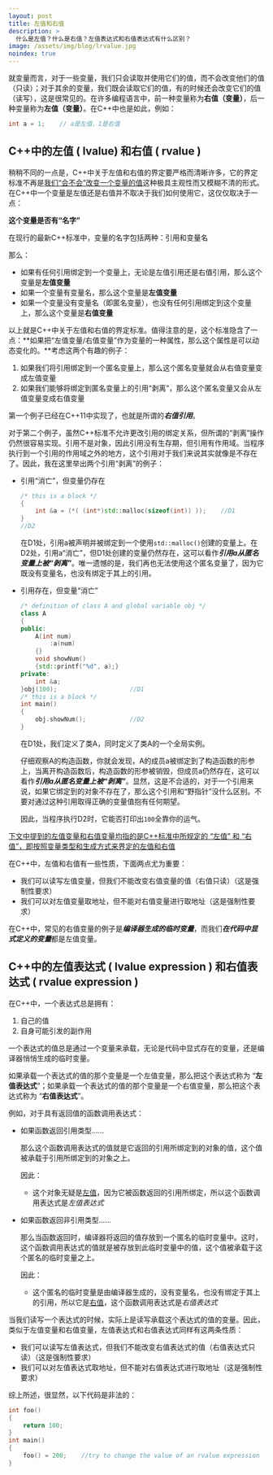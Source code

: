 ```yaml
---
layout: post
title: 左值和右值
description: >
  什么是左值？什么是右值？左值表达式和右值表达式有什么区别？
image: /assets/img/blog/lrvalue.jpg
noindex: true
---
```


就变量而言，对于一些变量，我们只会读取并使用它们的值，而不会改变他们的值（只读）；对于其余的变量，我们既会读取它们的值，有的时候还会改变它们的值（读写），这是很常见的。在许多编程语言中，前一种变量称为**右值（变量）**，后一种变量称为**左值（变量）**。在C++中也是如此，例如：

```cpp
int a = 1;    // a是左值，1是右值
```

## C++中的左值 ( lvalue)  和右值 ( rvalue )

稍稍不同的一点是，C++中关于左值和右值的界定要严格而清晰许多，它的界定标准不再是<u>我们“会不会”改变一个变量的值</u>这种极具主观性而又模糊不清的形式。在C++中一个变量是左值还是右值并不取决于我们如何使用它，这仅仅取决于一点：

**这个变量是否有“名字”**

在现行的最新C++标准中，变量的名字包括两种：引用和变量名

那么：

- 如果有任何引用绑定到一个变量上，无论是左值引用还是右值引用，那么这个变量是**左值变量**
- 如果一个变量有变量名，那么这个变量是**左值变量**
- 如果一个变量没有变量名（即匿名变量），也没有任何引用绑定到这个变量上，那么这个变量是**右值变量**

以上就是C++中关于左值和右值的界定标准。值得注意的是，这个标准隐含了一点：**如果把“左值变量/右值变量”作为变量的一种属性，那么这个属性是可以动态变化的。**考虑这两个有趣的例子：

1. 如果我们将引用绑定到一个匿名变量上，那么这个匿名变量就会从右值变量变成左值变量
2. 如果我们能够将绑定到匿名变量上的引用“剥离”，那么这个匿名变量又会从左值变量变成右值变量

第一个例子已经在C++11中实现了，也就是所谓的***右值引用***。

对于第二个例子，虽然C++标准不允许更改引用的绑定关系，但所谓的“剥离”操作仍然很容易实现。引用不是对象，因此引用没有生存期，但引用有作用域。当程序执行到一个引用的作用域之外的地方，这个引用对于我们来说其实就像是不存在了。因此，我在这里举出两个引用“剥离”的例子：

- 引用“消亡”，但变量仍存在

	```cpp
	/* this is a block */
	{
	    int &a = (*( (int*)std::malloc(sizeof(int)) ));    //D1
	}
	//D2
	```

	在D1处，引用a被声明并被绑定到一个使用`std::malloc()`创建的变量上。在D2处，引用a“消亡”，但D1处创建的变量仍然存在，这可以看作***引用a从匿名变量上被“剥离”***。唯一遗憾的是，我们再也无法使用这个匿名变量了，因为它既没有变量名，也没有绑定于其上的引用。

- 引用存在，但变量“消亡”

	```cpp
	/* definition of class A and global variable obj */
	class A
	{
	public:
	    A(int num)
	        :a(num)
	    {}
	    void showNum()
	    {std::printf("%d", a);}
	private:
	    int &a;
	}obj(100);                    //D1
	/* this is a block */
	int main()
	{
	    obj.showNum();            //D2
	}
	```

	在D1处，我们定义了类A，同时定义了类A的一个全局实例。

	仔细观察A的构造函数，你就会发现，A的成员a被绑定到了构造函数的形参上，当离开构造函数后，构造函数的形参被销毁，但成员a仍然存在，这可以看作***引用a从匿名变量上被“剥离”***。显然，这是不合适的，对于一个引用来说，如果它绑定到的对象不存在了，那么这个引用和“野指针”没什么区别。不要对通过这种引用取得正确的变量值抱有任何期望。

	因此，当程序执行D2时，它能否打印出`100`全靠你的运气。

<u>下文中提到的左值变量和右值变量均指的是C++标准中所规定的 “左值” 和 “右值”，即按照变量类型和生成方式来界定的左值和右值</u>

在C++中，左值和右值有一些性质，下面两点尤为重要：

- 我们可以读写左值变量，但我们不能改变右值变量的值（右值只读）（这是强制性要求）
- 我们可以对左值变量取地址，但不能对右值变量进行取地址（这是强制性要求）

在C++中，常见的右值变量的例子是***编译器生成的临时变量***，而我们***在代码中显式定义的变量***都是左值变量。

## C++中的左值表达式 ( lvalue expression ) 和右值表达式 ( rvalue expression )

在C++中，一个表达式总是拥有：

1. 自己的值
2. 自身可能引发的副作用

一个表达式的值总是通过一个变量来承载，无论是代码中显式存在的变量，还是编译器悄悄生成的临时变量。

如果承载一个表达式的值的那个变量是一个左值变量，那么把这个表达式称为 “**左值表达式**”；如果承载一个表达式的值的那个变量是一个右值变量，那么把这个表达式称为 “**右值表达式**”。

例如，对于具有返回值的函数调用表达式：

- 如果函数返回引用类型......

	那么这个函数调用表达式的值就是它返回的引用所绑定到的对象的值，这个值被承载于引用所绑定到的对象之上。

	因此：

	- 这个对象无疑是<u>左值</u>，因为它被函数返回的引用所绑定，所以这个函数调用表达式是*左值表达式*

- 如果函数返回非引用类型......

	那么当函数返回时，编译器将返回的值存放到一个匿名的临时变量中。这时，这个函数调用表达式的值就是被存放到此临时变量中的值，这个值被承载于这个匿名的临时变量之上。

	因此：

	- 这个匿名的临时变量是由编译器生成的，没有变量名，也没有绑定于其上的引用，所以它是<u>右值</u>，这个函数调用表达式是*右值表达式*

当我们读写一个表达式的时候，实际上是读写承载这个表达式的值的变量。因此，类似于左值变量和右值变量，左值表达式和右值表达式同样有这两条性质：

- 我们可以读写左值表达式，但我们不能改变右值表达式的值（右值表达式只读）（这是强制性要求）
- 我们可以对左值表达式取地址，但不能对右值表达式进行取地址（这是强制性要求）

综上所述，很显然，以下代码是非法的：

```cpp
int foo()
{
    return 100;
}
int main()
{
    foo() = 200;    //try to change the value of an rvalue expression
}
```
